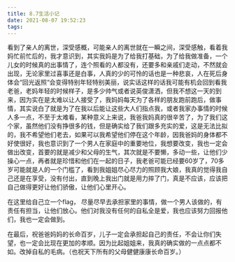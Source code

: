 ```yaml
---
title: 8.7生活小记
date: 2021-08-07 19:52:23
tags:
---
```


 看到了亲人的离世，深受感概，可能亲人的离世就在一瞬之间，深受感触，看着我妈忙前忙后的，我才意识到，其实我妈是为了给我打基础，为了给我做准备，一个儿女的时候真的出事情了，连个照看的人都没有，还要多和亲戚们走动，不然就会出现，无论家里过喜事还是白事，人真的少的可怜的话也是一种悲哀，人在死后身体会“回光返照“会变得特别年轻特别美丽，说实话这样的话我可能有机会回到看我老爸，老妈年轻的时候样子，是多少帅气或者说英俊潇洒，但我不想这一天的到来，因为实在是太难以让人接受了，我妈妈每天为了各样的朋友跑前跑后，做事情，其实说白了就是为了在我以后能让这些大人们指点我，或者我家办事情的时候人多一点，不至于太难看，某种意义上来说，我爸我妈真的很辛苦了，为了我们这个家，虽然他们没有挣很多的钱，但是确实给了我们跟多充实的爱，这是无法比拟的，我不希望他们老去，如果可以我希望他们停在这个年龄，因我爸妈的身体都不好使很好，我也意识到了一个男人在家庭中的重要地位，我想要改变，我也一定会做出改变，首要的就是减少和父母的生气，其次就是不要懒，多动一些，让他们少操心一点，再者就是珍惜和他们在一起的日子，我老爸可能已经要60岁了，70多岁可能就是人的一个门槛了，看到我姐姐尽心尽力的照顾我大娘，我真的觉得我自己还是在享受，没有付出，直到晚上我出门就是用力摔了门，真是不应该，应该把自己做得更好让他们骄傲，让他们心里开心。

在这里给自己立一个flag， 尽量尽早去承担家里的事情，做一个男人该做的，有责任有担当，让他们放心。他们对我没有任何的自私全是爱，我也应该努力回报他们，我也一定会做到。

在最后，祝爸爸妈妈的长命百岁，儿子一定会承担起自己的责任，不会让你们失望，也一定会比现在更加的孝顺。因为比起姐姐来，我真的确实做的一点点都不如。改掉自私的毛病。（也祝天下所有的父母健健康康长命百岁。）
